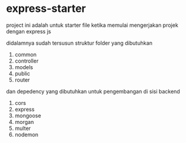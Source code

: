 # express-starter

project ini adalah untuk starter file ketika memulai mengerjakan projek dengan express js

didalamnya sudah tersusun struktur folder yang dibutuhkan 
 1. common
 2. controller
 3. models
 4. public
 5. router

dan depedency yang dibutuhkan untuk pengembangan di sisi backend

 1. cors
 2. express
 3. mongoose
 4. morgan
 5. multer
 6. nodemon
